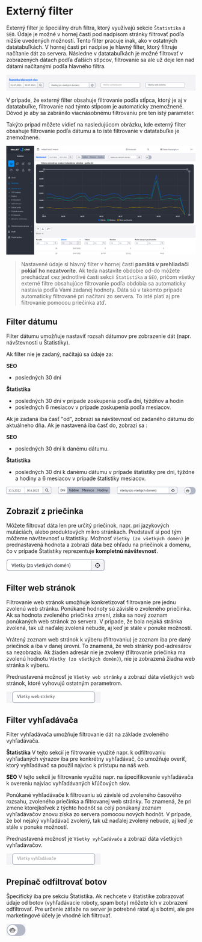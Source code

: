 # Externý filter

Externý filter je špeciálny druh filtra, ktorý využívajú sekcie ```Štatistika``` a ```SEO```. Údaje je možné v hornej časti pod nadpisom stránky filtrovať podľa nižšie uvedených možností. Tento filter pracuje inak, ako v ostatných datatabuľkách. V hornej časti pri nadpise je hlavný filter, ktorý filtruje načítanie dát zo servera. Následne v datatabuľkách je možné filtrovať v zobrazených dátach podľa ďalších stĺpcov, filtrovanie sa ale už deje len nad dátami načítanými podľa hlavného filtra.

![](ext-filter-1.png)

V prípade, že externý filter obsahuje filtrovanie podľa stĺpca, ktorý je aj v datatabuľke, filtrovanie nad týmto stĺpcom je automaticky znemožnené. Dôvod je aby sa zabránilo viacnásobnému filtrovaniu pre ten istý parameter. 

Takýto prípad môžete vidieť na nasledujúcom obrázku, kde externý filter obsahuje filtrovanie podľa dátumu a to isté filtrovanie v datatabuľke je znemožnené.

![](ext-filter-2.png)

> Nastavené údaje si hlavný filter v hornej časti **pamätá v prehliadači pokiaľ ho nezatvoríte**. Ak teda nastavíte obdobie od-do môžete prechádzať cez jednotlivé časti sekcií ```Štatistika``` a ```SEO```, pričom všetky externé filtre obsahujúce filtrovanie podľa obdobia sa automaticky nastavia podľa Vami zadanej hodnoty. Dáta sú v takomto prípade automaticky filtrované pri načítaní zo servera. To isté platí aj pre filtrovanie pomocou priečinka atď.

## Filter dátumu

Filter dátumu umožňuje nastaviť rozsah dátumov pre zobrazenie dát (napr. návštevnosti u Štatistiky).

Ak filter nie je zadaný, načítajú sa údaje za:

**SEO**
- posledných 30 dní

**Štatistika**
- posledných 30 dní v prípade zoskupenia podľa dní, týždňov a hodín
- posledných 6 mesiacov v prípade zoskupenia podľa mesiacov.

Ak je zadaná iba časť "od", zobrazí sa návštevnosť od zadaného dátumu do aktuálneho dňa. Ak je nastavená iba časť do, zobrazí sa :

**SEO**
- posledných 30 dní k danému dátumu.

**Štatistika**
- posledných 30 dní k danému dátumu v prípade štatistiky pre dni, týždne a hodiny a 6 mesiacov v prípade štatistiky mesiacov.

![](stats-extFilter.png)

## Zobraziť z priečinka

Môžete filtrovať dáta len pre určitý priečinok, napr. pri jazykových mutáciách, alebo produktových mikro stránkach. Predstaviť si pod tým môžeme návštevnosť u štatistiky. Možnosť ```Všetky (zo všetkých domén)``` je prednastavená hodnota a zobrazí dáta bez ohľadu na priečinok a doménu, čo v prípade Štatistiky reprezentuje **kompletnú návštevnosť**.

![](stats-domainSelect.png)

## Filter web stránok

Filtrovanie web stránok umožňuje konkretizovať filtrovanie pre jednu zvolenú web stránku. Ponúkané hodnoty sú závislé o zvoleného priečinka. Ak sa hodnota zvoleného priečinka zmení, získa sa nový zoznam ponúkaných web stránok zo servera. V prípade, že bola nejaká stránka zvolená, tak už naďalej zvolená nebude, aj keď je stále v ponuke možností.

Vrátený zoznam web stránok k výberu (filtrovaniu) je zoznam iba pre daný priečinok a iba v danej úrovni. To znamená, že web stránky pod-adresárov sa nezobrazia. Ak žiaden adresár nie je zvolený (filtrovanie priečinka ma zvolenú hodnotu ```Všetky (zo všetkých domén)```), nie je zobrazená žiadna web stránka k výberu.

Prednastavená možnosť je ```Všetky web stránky``` a zobrazí dáta všetkých web stránok, ktoré vyhovujú ostatným parametrom.

![](ext-filter-webPageSelect.png)

## Filter vyhľadávača

Filter vyhľadávača umožňuje filtrovanie dát na základe zvoleného vyhľadávača. 

**Štatistika**
V tejto sekcií je filtrovanie využité napr. k odfiltrovaniu vyhľadaných výrazov iba pre konkrétny vyhľadávač, čo umožňuje overiť, ktorý vyhľadávač sa použil najviac k prístupu na náš web.

**SEO**
V tejto sekcií je filtrovanie využité napr. na špecifikovanie vyhľadávača k overeniu najviac vyhľadávaných kľúčových slov.

Ponúkané vyhľadávače k filtrovaniu sú závislé od zvoleného časového rozsahu, zvoleného priečinka a filtrovanej web stránky. To znamená, že pri zmene ktorejkoľvek z týchto hodnôt sa celý ponúkaný zoznam vyhľadávačov znovu získa zo servera pomocou nových hodnôt. V prípade, že bol nejaký vyhľadávač zvolený, tak už naďalej zvolený nebude, aj keď je stále v ponuke možností.

Prednastavená možnosť je ```Všetky vyhľadávače``` a zobrazí dáta všetkých vyhľadávačov. 

![](ext-filter-searchEngineSelect.png)

## Prepínač odfiltrovať botov

Špecifický iba pre sekciu Štatistika.
Ak nechcete v štatistike zobrazovať údaje od botov (vyhľadávacie roboty, spam boty) môžete ich v zobrazení odfiltrovať. Pre určenie záťaže na server je potrebné rátať aj s botmi, ale pre marketingové účely je vhodné ich filtrovať.

![](stats-filterBotsOut.png)